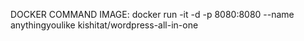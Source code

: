 DOCKER COMMAND IMAGE:
docker run -it -d -p 8080:8080 --name anythingyoulike kishitat/wordpress-all-in-one
